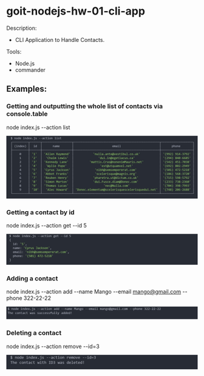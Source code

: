 # goit-nodejs-hw-01-cli-app

Description:

- CLI Application to Handle Contacts.

Tools:

- Node.js
- commander

## Examples:

### Getting and outputting the whole list of contacts via console.table

node index.js --action list

![Task](./results/hw-01-1.JPG)

### Getting a contact by id

node index.js --action get --id 5

![Task](./results/hw-01-2.JPG)

### Adding a contact

node index.js --action add --name Mango --email mango@gmail.com --phone 322-22-22

![Task](./results/hw-01-3.JPG)

### Deleting a contact

node index.js --action remove --id=3

![Task](./results/hw-01-4.JPG)
